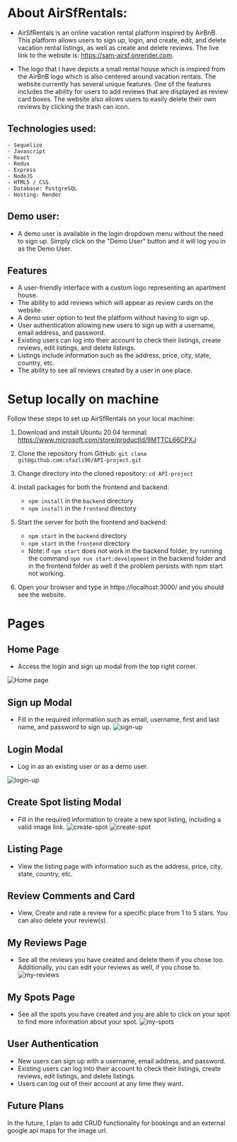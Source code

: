 # About AirSfRentals:
- AirSfRentals is an online vacation rental platform inspired by AirBnB. This platform allows users to sign up, login, and create, edit, and delete vacation rental listings, as well as create and delete reviews. The live link to the website is: https://sam-airsf.onrender.com.

- The logo that I have depicts a small rental house which is inspired from the AirBnB logo which is also centered around vacation rentals. The website currently has several unique features. One of the features  includes the ability for users to add reviews that are displayed as review card boxes. The website also allows users to easily delete their own reviews by clicking the trash can icon.

## Technologies used:
    - Sequelize
    - Javascript
    - React
    - Redux
    - Express
    - NodeJS
    - HTML5 / CSS
    - Database: PostgreSQL
    - Hosting: Render

## Demo user:
- A demo user is available in the login dropdown menu without the need to sign up. Simply click on the "Demo User" button and it will log you in as the Demo User.


## Features
* A user-friendly interface with a custom logo representing an apartment house.
* The ability to add reviews which will appear as review cards on the website.
* A demo user option to test the platform without having to sign up.
* User authentication allowing new users to sign up with a username, email address, and password.
* Existing users can log into their account to check their listings, create reviews, edit listings, and delete listings.
* Listings include information such as the address, price, city, state, country, etc.
* The ability to see all reviews created by a user in one place.

# Setup locally on machine
Follow these steps to set up AirSfRentals on your local machine:

1. Download and install Ubuntu 20.04 terminal: https://www.microsoft.com/store/productId/9MTTCL66CPXJ

2. Clone the repository from GitHub: ```git clone git@github.com:sfazli96/API-project.git```

3. Change directory into the cloned repository: ```cd API-project```

4. Install packages for both the frontend and backend:
    * ```npm install``` in the ```backend``` directory
    * ```npm install``` in the ```frontend``` directory

5. Start the server for both the frontend and backend:
    * ```npm start``` in the ```backend``` directory
    * ```npm start``` in the ```frontend``` directory
    * Note: if ```npm start``` does not work in the backend folder, try running the command ```npm run start:development``` in the backend folder and in the frontend folder as well if the problem persists with npm start not working.
6. Open your browser and type in https://localhost:3000/ and you should see the website.

# Pages

## Home Page
- Access the login and sign up modal from the top right corner.

![Home page](assets/home-page.PNG)

## Sign up Modal
- Fill in the required information such as email, username, first and last name, and password to sign up.
![sign-up](assets/sign-up.PNG)


## Login Modal
- Log in as an existing user or as a demo user.

![login-up](assets/login.PNG)

## Create Spot listing Modal
- Fill in the required information to create a new spot listing, including a valid image link.
![create-spot](assets/add-spot.PNG)
![create-spot](assets/add-spot-2.PNG)

## Listing Page
- View the listing page with information such as the address, price, city, state, country, etc.


## Review Comments and Card
- View, Create and rate a review for a specific place from 1 to 5 stars. You can also delete your review(s).


## My Reviews Page
- See all the reviews you have created and delete them if you chose too. Additionally, you can edit your reviews as well, if you chose to.
![my-reviews](assets/MyReviews.PNG)


## My Spots Page
- See all the spots you have created and you are able to click on your spot to find more information about your spot.
![my-spots](assets/MySpots.PNG)

## User Authentication
- New users can sign up with a username, email address, and password.
- Existing users can log into their account to check their listings, create reviews, edit listings, and delete listings.
- Users can log out of their account at any time they want.

## Future Plans

In the future, I plan to add CRUD functionality for bookings and an external google api maps for the image url.
